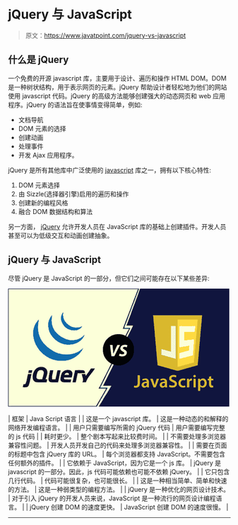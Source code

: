 # jQuery 与 JavaScript

> 原文：<https://www.javatpoint.com/jquery-vs-javascript>

## 什么是 jQuery

一个免费的开源 javascript 库，主要用于设计、遍历和操作 HTML DOM。DOM 是一种树状结构，用于表示网页的元素。jQuery 帮助设计者轻松地为他们的网站使用 javascript 代码。jQuery 的高级方法能够创建强大的动态网页和 web 应用程序。jQuery 的语法旨在使事情变得简单，例如:

*   文档导航
*   DOM 元素的选择
*   创建动画
*   处理事件
*   开发 Ajax 应用程序。

jQuery 是所有其他库中广泛使用的 [javascript](https://www.javatpoint.com/javascript-tutorial) 库之一，拥有以下核心特性:

1.  DOM 元素选择
2.  由 Sizzle(选择器引擎)启用的遍历和操作
3.  创建新的编程风格
4.  融合 DOM 数据结构和算法

另一方面， [jQuery](https://www.javatpoint.com/jquery-tutorial) 允许开发人员在 JavaScript 库的基础上创建插件。开发人员甚至可以为低级交互和动画创建抽象。

## jQuery 与 JavaScript

尽管 jQuery 是 JavaScript 的一部分，但它们之间可能存在以下某些差异:

![jQuery vs JavaScript](img/947ad1295c2949000914deff34e75dc7.png)

| 框架 | Java Script 语言 |
| 这是一个 javascript 库。 | 这是一种动态的和解释的网络开发编程语言。 |
| 用户只需要编写所需的 jQuery 代码 | 用户需要编写完整的 js 代码 |
| 耗时更少。 | 整个剧本写起来比较费时间。 |
| 不需要处理多浏览器兼容性问题。 | 开发人员开发自己的代码来处理多浏览器兼容性。 |
| 需要在页面的标题中包含 jQuery 库的 URL。 | 每个浏览器都支持 JavaScript。不需要包含任何额外的插件。 |
| 它依赖于 JavaScript，因为它是一个 js 库。 | jQuery 是 javascript 的一部分。因此，js 代码可能依赖也可能不依赖 jQuery。 |
| 它只包含几行代码。 | 代码可能很复杂，也可能很长。 |
| 这是一种相当简单、简单和快速的方法。 | 这是一种弱类型的编程方法。 |
| jQuery 是一种优化的网页设计技术。 | 对于引入 jQuery 的开发人员来说，JavaScript 是一种流行的网页设计编程语言。 |
| jQuery 创建 DOM 的速度更快。 | JavaScript 创建 DOM 的速度很慢。 |

* * *